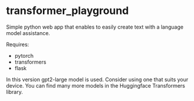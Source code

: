 # transformer_playground
Simple python web app that enables to easily create text with a language model assistance.

Requires:
  - pytorch
  - transformers
  - flask
  
In this version gpt2-large model is used. Consider using one that suits your device. You can find many more models in the Huggingface Transformers library.
